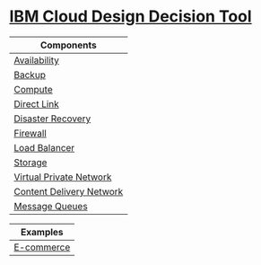 # [IBM Cloud Design Decision Tool](intro.md)

| Components |
| ---------- |
| [Availability](availability.md) |
| [Backup](backup.md) |
| [Compute](compute.md) |
| [Direct Link](direct_link.md) |
| [Disaster Recovery](disaster_recovery.md) |
| [Firewall](firewall.md) |
| [Load Balancer](load_balancer.md) |
| [Storage](storage.md) |
| [Virtual Private Network](vpn.md) |
| [Content Delivery Network](cdn.md) |
| [Message Queues](message_queues.md) |

| Examples |
| ------- |
| [E-commerce](ecommerce.md) |

